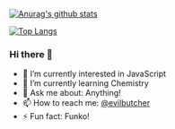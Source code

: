 [![Anurag's github stats](https://github-readme-stats.vercel.app/api?username=evilbutcher&show_icons=true)](https://github.com/anuraghazra/github-readme-stats)

[![Top Langs](https://github-readme-stats.vercel.app/api/top-langs/?username=evilbutcher&layout=compact)](https://github.com/anuraghazra/github-readme-stats)

 ### Hi there 👋

 - 🔭 I’m currently interested in JavaScript
 - 🌱 I’m currently learning Chemistry
 - 💬 Ask me about: Anything!
 - 📫 How to reach me: [@evilbutcher](https://t.me/evilbutcher)
 - ⚡ Fun fact: Funko!
